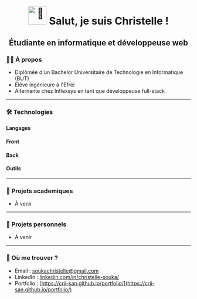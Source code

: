 # <div align="center">  <img src="https://raw.githubusercontent.com/MartinHeinz/MartinHeinz/master/wave.gif" alt="👋" width="50" height="50"/> Salut, je suis Christelle !</div>

## <div align="center">Étudiante en informatique et développeuse web</div>

### 👩‍💻​​ À propos
- Diplômée d'un Bachelor Universitaire de Technologie en Informatique (BUT)
- Élève ingénieure à l'Efrei
- Alternante chez Inflexsys en tant que développeuse full-stack

---

### 🛠️ Technologies

#### Langages
#### Front
#### Back
#### Outils
--- 

### 📂 Projets academiques
- À venir

---

### 🚀 Projets personnels
- À venir

---
### 💬​ Où me trouver ?
- Email : soukachristelle@gmail.com
- LinkedIn : [linkedin.com/in/christelle-souka/](https://www.linkedin.com/in/christelle-souka/)
- Portfolio : [https://crii-san.github.io/portfolio/](https://crii-san.github.io/portfolio/)

